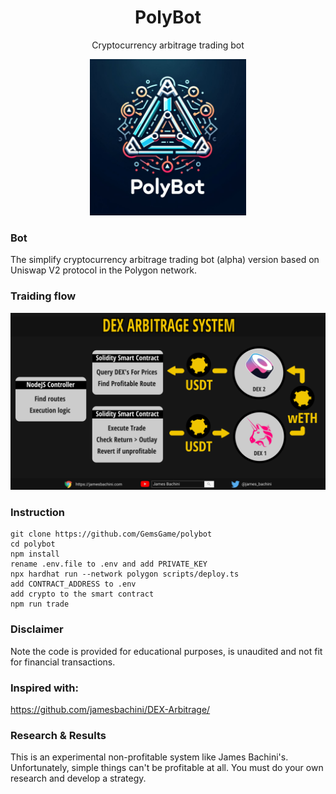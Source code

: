 
<h1 align="center">PolyBot</h1>
<p align="center">Cryptocurrency arbitrage trading bot
</p>
<p align="center">
  <img src="OIG3.BrsK951R6yA.jpeg" width="250" height="250" alt="polybot">
</p>


### Bot
The simplify cryptocurrency arbitrage trading bot (alpha) version based on Uniswap V2 protocol in the Polygon network.

### Traiding flow
<p align="center">
  <img src="dexArbitrage-1536x864.png" alt="polybot dex arbitrage bot">
</p>


### Instruction

```
git clone https://github.com/GemsGame/polybot
cd polybot
npm install
rename .env.file to .env and add PRIVATE_KEY
npx hardhat run --network polygon scripts/deploy.ts
add CONTRACT_ADDRESS to .env
add crypto to the smart contract
npm run trade
```



### Disclaimer
Note the code is provided for educational purposes, is unaudited and not fit for financial transactions.

### Inspired with:
https://github.com/jamesbachini/DEX-Arbitrage/

### Research & Results

This is an experimental non-profitable system like James Bachini's. Unfortunately, simple things can't be profitable at all. You must do your own research and develop a strategy.
